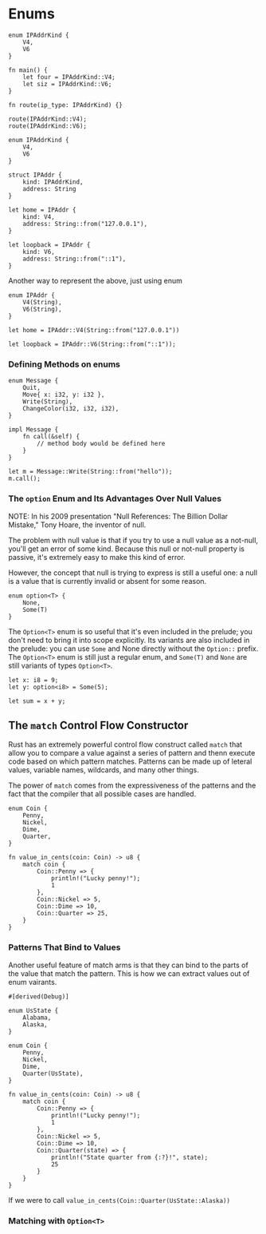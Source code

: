 # Enums

```
enum IPAddrKind {
    V4,
    V6
}

fn main() {
    let four = IPAddrKind::V4;
    let siz = IPAddrKind::V6;
}

fn route(ip_type: IPAddrKind) {}

route(IPAddrKind::V4);
route(IPAddrKind::V6);
```


```
enum IPAddrKind {
    V4,
    V6
}

struct IPAddr {
    kind: IPAddrKind,
    address: String
}

let home = IPAddr {
    kind: V4,
    address: String::from("127.0.0.1"),
}

let loopback = IPAddr {
    kind: V6,
    address: String::from("::1"),
}
```

Another way to represent the above, just using enum

```
enum IPAddr {
    V4(String),
    V6(String),
}

let home = IPAddr::V4(String::from("127.0.0.1"))

let loopback = IPAddr::V6(String::from("::1"));
```

### Defining Methods on enums

```
enum Message {
    Quit,
    Move{ x: i32, y: i32 },
    Write(String),
    ChangeColor(i32, i32, i32), 
}

impl Message {
    fn call(&self) {
        // method body would be defined here
    }
}

let m = Message::Write(String::from("hello"));
m.call();
```

### The `option` Enum and Its Advantages Over Null Values

NOTE: In his 2009 presentation "Null References: The Billion Dollar Mistake," Tony Hoare, the inventor of null.

The problem with null value is that if you try to use a null value as a not-null, you'll get an error of some kind. Because this null or not-null property is passive, it's extremely easy to make this kind of error.

However, the concept that null is trying to express is still a useful one: a null is a value that is currently invalid or absent for some reason.

```
enum option<T> {
    None,
    Some(T)
}
```

The `Option<T>` enum is so useful that it's even included in the prelude; you don't need to bring it into scope explicitly. Its variants are also included in the prelude: you can use `Some` and None directly without the `Option::` prefix. The `Option<T>` enum is still just a regular enum, and `Some(T)` and `None` are still variants of types `Option<T>`.

```
let x: i8 = 9;
let y: option<i8> = Some(5);

let sum = x + y;
```

## The `match` Control Flow Constructor

Rust has an extremely powerful control flow construct called `match` that allow you to compare a value against a series of pattern and thenn execute code based on which pattern matches. Patterns can be made up of leteral values, variable names, wildcards, and many other things.

The power of `match` comes from the expressiveness of the patterns and the fact that the compiler that all possible cases are handled.

```
enum Coin {
    Penny,
    Nickel,
    Dime,
    Quarter,
}

fn value_in_cents(coin: Coin) -> u8 {
    match coin {
        Coin::Penny => {
            println!("Lucky penny!");
            1
        },
        Coin::Nickel => 5,
        Coin::Dime => 10,
        Coin::Quarter => 25,
    }
}
```

### Patterns That Bind to Values
Another useful feature of match arms is that they can bind to the parts of the value that match the pattern. This is how we can extract values out of enum vairants.

```
#[derived(Debug)]

enum UsState {
    Alabama,
    Alaska,
}

enum Coin {
    Penny,
    Nickel,
    Dime,
    Quarter(UsState),
}

fn value_in_cents(coin: Coin) -> u8 {
    match coin {
        Coin::Penny => {
            println!("Lucky penny!");
            1
        },
        Coin::Nickel => 5,
        Coin::Dime => 10,
        Coin::Quarter(state) => {
            println!("State quarter from {:?}!", state);
            25
        }
    }
}
```

If we were to call `value_in_cents(Coin::Quarter(UsState::Alaska))`

### Matching with `Option<T>`



